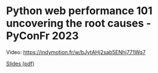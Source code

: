 # Python web performance 101 uncovering the root causes - PyConFr 2023

Video: https://indymotion.fr/w/bJytAHj2sab5ENhj771Wq7

[Slides (pdf)](https://media.githubusercontent.com/media/aptakhin/talks/refs/heads/main/2023-Python-Web-Performance-101.pdf)